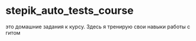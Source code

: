 # stepik_auto_tests_course
это домашние задания к курсу.
Здесь я тренирую свои навыки работы с гитом
